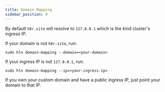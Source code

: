 ```yaml
---
title: Domain Mapping
sidebar_position: 9
---
```


By default `h8r.site` will resolve to `127.0.0.1` which is the kind cluster's ingress IP.

If your domain is not `h8r.site`, run:

```shell
sudo hln domain-mapping --domain=<your-domain>
```

If your ingress IP is not `127.0.0.1`, run:

```shell
sudo hln domain-mapping --ip=<your-ingress-ip>
```

If you own your custom domain and have a public ingress IP, just point your domain to that IP.